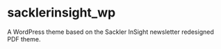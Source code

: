 # sacklerinsight_wp
A WordPress theme based on the Sackler InSight newsletter redesigned PDF theme.
